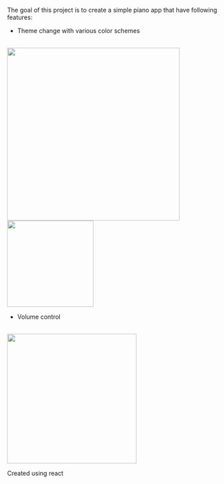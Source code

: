 The goal of this project is to create a simple piano app that have following features:


- Theme change with various color schemes
<br>
<img height='400px' src='https://i.imgur.com/gtHZCEE.png'/>
<br>
<img height='200px' src='https://i.imgur.com/a6FShGD.png'/>
<br>

- Volume control
<br>
<img  height='300px' src='https://i.imgur.com/tm02xSA.png'/>
<br>

Created using react


